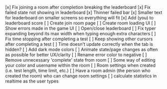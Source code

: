 [x] Fix joining a room after completion breaking the leaderboard
[x] Fix failed state not showing in leaderboard
[x] Thinner failed bar
[x] Smaller text for leaderboard on smaller screens so everything will fit
[x] Add (you) to leaderboard score
[ ] Create join room page
[ ] Create room loading UI
[ ] Show errors made in the game UI
[ ] Open/close leaderboard
[ ] Fix typer expanding beyond its max width when typing enough extra characters
[ ] Fix time stopping after completing a test
[ ] Keep showing other cursors after completing a test
[ ] Time doesn't update correctly when the tab is hidden?
[ ] Add dark mode colors
[ ] Animate state/page changes as often as possible for better UX/clarity
[ ] Rename error color to negative
[ ] Remove unnecessary 'complete' state from room
[ ] Some way of editing your color and username within the room
[ ] Room settings when created (i.e. test length, time limit, etc.)
[ ] Have a room admin (the person who created the room) who can change room settings
[ ] calculate statistics in realtime as the user types
